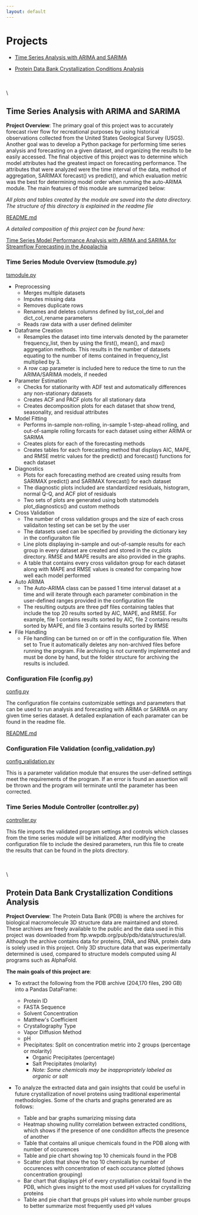 ```yaml
---
layout: default
---
```

# Projects

* [Time Series Analysis with ARIMA and SARIMA](#RFG_Time_Series)
  
* [Protein Data Bank Crystallization Conditions Analysis](#PDB_Analysis)

\
\
\

## Time Series Analysis with ARIMA and SARIMA
<a name="RFG_Time_Series"></a>
**Project Overview**: The primary goal of this project was to accurately forecast river flow for recreational purposes by using historical observations collected from the United States Geological Survey (USGS). Another goal was to develop a Python package for performing time series analysis and forecasting on a given dataset, and organizing the results to be easily accessed. The final objective of this project was to determine which model attributes had the greatest impact on forecasting performance. The attributes that were analyzed were the time interval of the data, method of aggregation, SARIMAX forecast() vs predict(), and which evaluation metric was the best for determining model order when running the auto-ARIMA module. The main features of this module are summarized below:

_All plots and tables created by the module are saved into the data directory. The structure of this directory is explained in the readme file_

[README.md](https://github.com/at58474/Time-Series-ARIMA-SARIMA/blob/main/README.md)

_A detailed composition of this project can be found here:_

[Time Series Model Performance Analysis with ARIMA and SARIMA for Streamflow Forecasting in the Appalachia](https://github.com/at58474/Time-Series-ARIMA-SARIMA/blob/main/TS_Analysis_RFG.pdf)

### Time Series Module Overview (tsmodule.py)

[tsmodule.py](https://github.com/at58474/Time-Series-ARIMA-SARIMA/blob/main/tsmodule.py)

* Preprocessing
     * Merges multiple datasets
     * Imputes missing data
     * Removes duplicate rows
     * Renames and deletes columns defined by list_col_del and dict_col_rename parameters
     * Reads raw data with a user defined delimiter
* Dataframe Creation
     * Resamples the dataset into time intervals denoted by the parameter frequency_list, then by using the first(), mean(), and max() aggregation methods. This results in the number of datasets equating to the number of items contained in frequency_list multiplied by 3.
     * A row cap parameter is included here to reduce the time to run the ARIMA/SARIMA models, if needed
* Parameter Estimation
     * Checks for stationarity with ADF test and automatically differences any non-stationary datasets
     * Creates ACF and PACF plots for all stationary data
     * Creates decomposition plots for each dataset that show trend, seasonality, and residual attributes
* Model Fitting
     * Performs in-sample non-rolling, in-sample 1-step-ahead rolling, and out-of-sample rolling forcasts for each dataset using either ARIMA or SARIMA
     * Creates plots for each of the forecasting methods
     * Creates tables for each forecasting method that displays AIC, MAPE, and RMSE metric values for the predict() and forecast() functions for each dataset 
* Diagnostics
     * Plots for each forecasting method are created using results from SARIMAX predict() and SARIMAX forecast() for each dataset
     * The diagnostic plots included are standardized residuals, histogram, normal Q-Q, and ACF plot of residuals
     * Two sets of plots are generated using both statsmodels plot_diagnostics() and custom methods
* Cross Validation
     * The number of cross validation groups and the size of each cross validaiton testing set can be set by the user
     * The datasets used can be specified by providing the dictionary key in the configuraiton file
     * Line plots displaying in-sample and out-of-sample results for each group in every dataset are created and stored in the cv_plots directory. RMSE and MAPE results are also provided in the graphs.
     * A table that contains every cross validaiton group for each dataset along with MAPE and RMSE values is created for comparing how well each model performed
* Auto ARIMA
     * The Auto-ARIMA class can be passed 1 time interval dataset at a time and will iterate through each parameter combination in the user-defined ranges provided in the configuration file
     * The resulting outputs are three pdf files containing tables that include the top 20 results sorted by AIC, MAPE, and RMSE. For example, file 1 contains results sorted by AIC, file 2 contains results sorted by MAPE, and file 3 contains results sorted by RMSE
* File Handling
     * File handling can be turned on or off in the configuration file. When set to True it automatically deletes any non-archived files before running the program. File archiving is not currently implemented and must be done by hand, but the folder structure for archiving the results is included.

### Configuration File (config.py)

[config.py](https://github.com/at58474/Time-Series-ARIMA-SARIMA/blob/main/config.py)

The configuration file contains customizable settings and parameters that can be used to run analysis and forecasting with ARIMA or SARIMA on any given time series dataset. A detailed explanation of each paramater can be found in the readme file.

[README.md](https://github.com/at58474/Time-Series-ARIMA-SARIMA/blob/main/README.md)

### Configuration File Validation (config_validation.py)

[config_validation.py](https://github.com/at58474/Time-Series-ARIMA-SARIMA/blob/main/config_validation.py)

This is a parameter validation module that ensures the user-defined settings meet the requirements of the program. If an error is found an assertion will be thrown and the program will terminate until the parameter has been corrected.

### Time Series Module Controller (controller.py)

[controller.py](https://github.com/at58474/Time-Series-ARIMA-SARIMA/blob/main/controller.py)

This file imports the validated program settings and controls which classes from the time series module will be initialized. After modifying the configuration file to include the desired parameters, run this file to create the results that can be found in the plots directory.

\
\
\

## Protein Data Bank Crystallization Conditions Analysis
<a name="PDB_Analysis"></a>
**Project Overview**: The Protein Data Bank (PDB) is where the archives for biological macromolecule 3D structure data are maintained and stored. These archives are freely available to the public and the data used in this project was downloaded from ftp.wwpdb.org/pub/pdb/data/structures/all. Although the archive contains data for proteins, DNA, and RNA, protein data is solely used in this project. Only 3D structure data that was experimentally determined is used, compared to structure models computed using AI programs such as AlphaFold.

**The main goals of this project are**: 

* To extract the following from the PDB archive (204,170 files, 290 GB) into a Pandas DataFrame:
     * Protein ID
     * FASTA Sequence
     * Solvent Concentration
     * Matthew's Coefficient
     * Crystallography Type
     * Vapor Diffusion Method
     * pH
     * Precipitates: Split on concentration metric into 2 groups (percentage or molarity)
          * Organic Precipitates (percentage)
          * Salt Precipitates (molarity)
          * _Note: Some chemicals may be inappropriately labeled as organic or salt_
        
* To analyze the extracted data and gain insights that could be useful in future crystallization of novel proteins using traditional experimental methodologies. Some of the charts and graphs generated are as follows:
    * Table and bar graphs sumarizing missing data
    * Heatmap showing nullity correlation between extracted conditions, which shows if the presence of one condiditon affects the presence of another
    * Table that contains all unique chemicals found in the PDB along with number of occurences
    * Table and pie chart showing top 10 chemicals found in the PDB
    * Scatter plots that show the top 10 chemicals by number of occurences with concentration of each occurance plotted (shows concentration grouping)
    * Bar chart that displays pH of every crystalliation cocktail found in the PDB, which gives insight to the most used pH values for crystallizing proteins
    * Table and pie chart that groups pH values into whole number groups to better summarize most frequently used pH values
